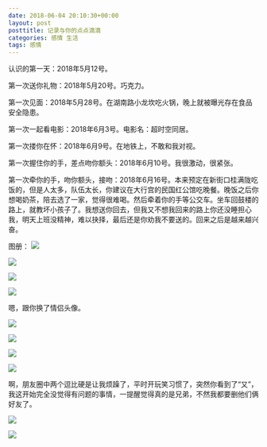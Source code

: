 ```yaml
---
date: 2018-06-04 20:10:30+00:00
layout: post
posttitle: 记录与你的点点滴滴
categories: 感情 生活
tags: 感情
---
```



认识的第一天：2018年5月12号。

第一次送你礼物：2018年5月20号。巧克力。

第一次见面：2018年5月28号。在湖南路小龙坎吃火锅，晚上就被曝光存在食品安全隐患。

第一次一起看电影：2018年6月3号。电影名：超时空同居。

第一次搂你在怀：2018年6月9号。在地铁上，不敢和我对视。

第一次握住你的手，差点吻你额头：2018年6月10号。我很激动，很紧张。

第一次牵你的手，吻你额头，接吻：2018年6月16号。本来预定在新街口桂满陇吃饭的，但是人太多，队伍太长，你建议在大行宫的民国红公馆吃晚餐。晚饭之后你想喝奶茶，陪去选了一家，觉得很难喝。然后牵着你的手等公交车。坐车回鼓楼的路上，就教坏小孩子了。我想送你回去，但我又不想我回来的路上你还没睡担心我，明天上班没精神，难以抉择，最后还是你劝我不要送的。回来之后是越来越兴奋。

图册：
[![ ](/assets/media/与你的点点滴滴/20180616/桂满陇排队时间.PNG)](/assets/media/与你的点点滴滴/20180616/桂满陇排队时间.PNG)

[![ ](/assets/media/与你的点点滴滴/20180616/桂满陇预定时间.PNG)](/assets/media/与你的点点滴滴/20180616/桂满陇预定时间.PNG)

[![ ](/assets/media/与你的点点滴滴/20180616/你的头像.JPG)](/assets/media/与你的点点滴滴/20180616/你的头像.JPG)

[![ ](/assets/media/与你的点点滴滴/20180616/我的头像.JPG)](/assets/media/与你的点点滴滴/20180616/我的头像.JPG)

嗯，跟你换了情侣头像。
	
[![ ](/assets/media/与你的点点滴滴/20180616/你拍摄的晚餐.JPG)](/assets/media/与你的点点滴滴/20180616/你拍摄的晚餐.JPG)

[![ ](/assets/media/与你的点点滴滴/20180616/你拍摄的晚霞.JPG)](/assets/media/与你的点点滴滴/20180616/你拍摄的晚霞.JPG)

[![ ](/assets/media/与你的点点滴滴/20180616/你拍摄的夜景.JPG)](/assets/media/与你的点点滴滴/20180616/你拍摄的夜景.JPG)

[![ ](/assets/media/与你的点点滴滴/20180616/我发的朋友圈.PNG)](/assets/media/与你的点点滴滴/20180616/我发的朋友圈.PNG)

啊，朋友圈中两个逗比硬是让我烦躁了，平时开玩笑习惯了，突然你看到了“又”，我这开始完全没觉得有问题的事情，一提醒觉得真的是兄弟，不然我都要删他们俩好友了。

[![ ](/assets/media/与你的点点滴滴/20180616/晚霞.JPG)](/assets/media/与你的点点滴滴/20180616/晚霞.JPG)

[![ ](/assets/media/与你的点点滴滴/20180616/晚霞2.JPG)](/assets/media/与你的点点滴滴/20180616/晚霞2.JPG)
